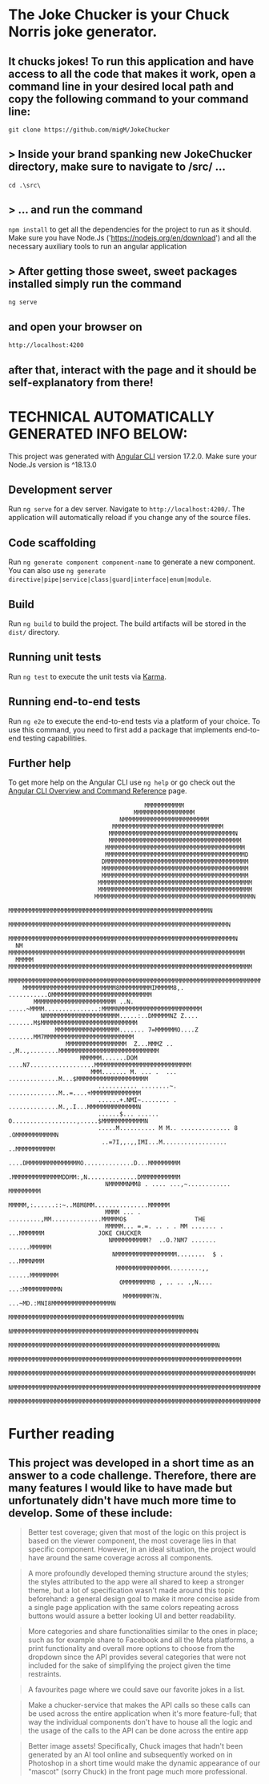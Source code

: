 # The Joke Chucker is your Chuck Norris joke generator. 
## It chucks jokes! To run this application and have access to all the code that makes it work, open a command line in your desired local path and copy the following command to your command line:
 `git clone https://github.com/migM/JokeChucker`

## > Inside your brand spanking new JokeChucker directory, make sure to navigate to /src/ ...
`cd .\src\`

## > ... and run the command 
`npm install` to get all the dependencies for the project to run as it should. Make sure you have Node.Js ('https://nodejs.org/en/download') and all the necessary auxiliary tools to run an angular application 

## > After getting those sweet, sweet packages installed simply run the command 
`ng serve`
## and open your browser on 
`http://localhost:4200`
## after that, interact with the page and it should be self-explanatory from there!



# TECHNICAL AUTOMATICALLY GENERATED INFO BELOW:

This project was generated with [Angular CLI](https://github.com/angular/angular-cli) version 17.2.0. Make sure your Node.Js version is ^18.13.0 

## Development server

Run `ng serve` for a dev server. Navigate to `http://localhost:4200/`. The application will automatically reload if you change any of the source files.

## Code scaffolding

Run `ng generate component component-name` to generate a new component. You can also use `ng generate directive|pipe|service|class|guard|interface|enum|module`.

## Build

Run `ng build` to build the project. The build artifacts will be stored in the `dist/` directory.

## Running unit tests

Run `ng test` to execute the unit tests via [Karma](https://karma-runner.github.io).

## Running end-to-end tests

Run `ng e2e` to execute the end-to-end tests via a platform of your choice. To use this command, you need to first add a package that implements end-to-end testing capabilities.

## Further help

To get more help on the Angular CLI use `ng help` or go check out the [Angular CLI Overview and Command Reference](https://angular.io/cli) page.


                                          MMMMMMMMMMM
                                       MMMMMMMMMMMMMMMMM
                                   NMMMMMMMMMMMMMMMMMMMMMMMM
                                 MMMMMMMMMMMMMMMMMMMMMMMMMMMMMMM
                                MMMMMMMMMMMMMMMMMMMMMMMMMMMMMMMMMMMN
                                MMMMMMMMMMMMMMMMMMMMMMMMMMMMMMMMMMMMM
                               MMMMMMMMMMMMMMMMMMMMMMMMMMMMMMMMMMMMMMM
                               MMMMMMMMMMMMMMMMMMMMMMMMMMMMMMMMMMMMMMMD
                              DMMMMMMMMMMMMMMMMMMMMMMMMMMMMMMMMMMMMMMMM
                              MMMMMMMMMMMMMMMMMMMMMMMMMMMMMMMMMMMMMMMMM
                              MMMMMMMMMMMMMMMMMMMMMMMMMMMMMMMMMMMMMMMMM
                             MMMMMMMMMMMMMMMMMMMMMMMMMMMMMMMMMMMMMMMMMMM
                             MMMMMMMMMMMMMMMMMMMMMMMMMMMMMMMMMMMMMMMMMMM
                            MMMMMMMMMMMMMMMMMMMMMMMMMMMMMMMMMMMMMMMMMMMMN
                            MMMMMMMMMMMMMMMMMMMMMMMMMMMMMMMMMMMMMMMMMMMMMMMMMMMMMMMMN
                           MMMMMMMMMMMMMMMMMMMMMMMMMMMMMMMMMMMMMMMMMMMMMMMMMMMMMMMMMMMMMN
                           MMMMMMMMMMMMMMMMMMMMMMMMMMMMMMMMMMMMMMMMMMMMMMMMMMMMMMMMMMMMMMMN
      NM                  MMMMMMMMMMMMMMMMMMMMMMMMMMMMMMMMMMMMMMMMMMMMMMMMMMMMMMMMMMMMMMMMMM
      MMMMM              MMMMMMMMMMMMMMMMMMMMMMMMMMMMMMMMMMMMMMMMMMMMMMMMMMMMMMMMMMMMMMMMMMMM
       MMMMMMMMMMMMMMMMMMMMMMMMMMMMMMMMMMMMMMMMMMMMMMMMMMMMMMMMMMMMMMMMMMMMMMMMMMMMMMMMMMMMMMM
        MMMMMMMMMMMMMMMMMMMMMMMMMM8MMMMMMMMMIMMMMM8,. ...........OMMMMMMMMMMMMMMMMMMMMMMMMMMMM
           MMMMMMMMMMMMMMMMMMMMMMM ..N. .....~MMMM...............:MMMMNMMMMMMMMMMMMMMMMMMMMMMM
             NMMMMMMMMMMMMMMMMMMMMM.....:..DMMMMMNZ Z.... .......M$MMMMMMMMMMMMMMMMMMMMMMMMMMM
                 MMMMMMMMMMNMMMMMMM....... 7=MMMMMMO....Z .......MM7MMMMMMMMMMMMMMMMMMMMMMMMM                                  
                    MMMMMMMMMMMMMMMMM  Z...MMMZ .. .,M..,........MMMMMMMMMMMMMMMMMMMMMMMMMMMM                               
                        MMMMMM.......DOM ....N7..................MMMMMMMMMMMMMMMMMMMMMMMMMMM
                           MMM....... M. ... .  ... ..............M...$MMMMMMMMMMMMMMMMMMMM
                             ........... ........~. ..............M..=....+MMMMMMMMMMMMMM
                             ......+.NMI~........ . ..............M.,.I...MMMMMMMMMMMMMMN
                             ......$... ...... O..................,.....$MMMMMMMMMMMMN
                             .....M.......... M M.. .............. 8  .OMMMMMMMMMMMN
                              ..=7I,,.,,IMI...M.................. ..MMMMMMMMMMM
                              ....DMMMMMMMMMMMMMMMO..............D...MMMMMMMMM
                               .MMMMMMMMMMMMMMDDMM:,N..............DMMMMMMMMMMM
                               NMMMMMNMM8 . .... ...,~............  MMMMMMMMM
                               MMMMM,:......::~..M8M8MM...............MMMMMM
                               MMMM ... . .........,MM..............MMMMMO$                   THE
                               MMMMM... =.=. .. . . MM ....... . ...MMMMMMM               JOKE CHUCKER
                                NMMMMMMMMMM?  ..O.?NM7 ....... ......MMMMMM
                                 NMMMMMMMMMMMMMMMMM........  $ . ...MMMNMMM
                                  MMMMMMMMMMMMMMM.........,, ......MMMMMMMM
                                   OMMMMMMMM8 , .. .. .,N.... ...:MMMMMMMMMMN
                                    MMMMMMMM?N. ...~MD.:MNI8MMMMMMMMMMMMMMMMMN
                               MMMMMMMMMMMMMMMMMMMMMMMMMMMMMMMMMMMMMMMMMMMMMMMMN
                            NMMMMMMMMMMMMMMMMMMMMMMMMMMMMMMMMMMMMMMMMMMMMMMMMMMMN
                           MMMMMMMMMMMMMMMMMMMMMMMMMMMMMMMMMMMMMMMMMMMMMMMMMMMMMMMMMMN
                        MMMMMMMMMMMMMMMMMMMMMMMMMMMMMMMMMMMMMMMMMMMMMMMMMMMMMMMMMMMMMMMMM
                     MMMMMMMMMMMMMMMMMMMMMMMMMMMMMMMMMMMMMMMMMMMMMMMMMMMMMMMMMMMMMMMMMMMMM
                    NMMMMMMMMMMMMNMMMMMMMMMMMMMMMMMMMMMMMMMMMMMMMMMMMMMMMMMMMMMMMMMMMMMMMMMM
                   MMMMMMMMMMMMMMMMMMMMMMMMMMMMMMMMMMMMMMMMMMMMMMMMMMMMMMMMMMMMMMMMMMMMMMMMMM

# Further reading

## This project was developed in a short time as an answer to a code challenge. Therefore, there are many features I would like to have made but unfortunately didn't have much more time to develop. Some of these include:

 > Better test coverage; given that most of the logic on this project is based on the viewer component, the most coverage lies in that specific component. However, in an ideal situation, the project would have around the same coverage across all components.

 > A more profoundly developed theming structure around the styles; the styles attributed to the app were all shared to keep a stronger theme, but a lot of specification wasn't made around this topic beforehand: a general design goal to make it more concise aside from a single page application with the same colors repeating across buttons would assure a better looking UI and better readability.

 > More categories and share functionalities similar to the ones in place; such as for example share to Facebook and all the Meta platforms, a print functionality and overall more options to choose from the dropdown since the API provides several categories that were not included for the sake of simplifying the project given the time restraints.

> A favourites page where we could save our favorite jokes in a list.

> Make a chucker-service that makes the API calls so these calls can be used across the entire application when it's more feature-full; that way the individual components don't have to house all the logic and the usage of the calls to the API can be done across the entire app

> Better image assets! Specifically, Chuck images that hadn't been generated by an AI tool online and subsequently worked on in Photoshop in a short time would make the dynamic appearance of our "mascot" (sorry Chuck) in the front page much more professional.
